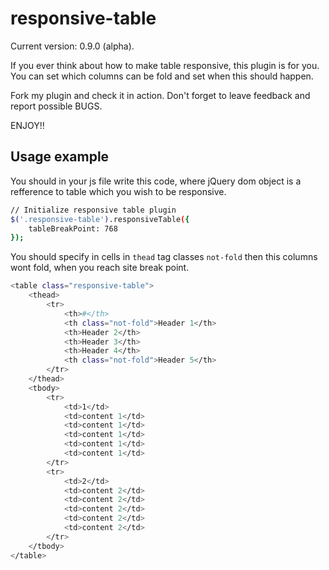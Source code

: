 responsive-table
================
Current version: 0.9.0 (alpha).

If you ever think about how to make table responsive, this plugin is for you. You can set which columns can be fold and set when this should happen.

Fork my plugin and check it in action. Don't forget to leave feedback and report possible BUGS. 

ENJOY!!

Usage example
-------------
You should in your js file write this code, where jQuery dom object is a refference to table which you wish to be responsive.
```bash
// Initialize responsive table plugin
$('.responsive-table').responsiveTable({
    tableBreakPoint: 768
});
```

You should specify in cells in `thead` tag classes `not-fold` then this columns wont fold, when you reach site break point.

```bash
<table class="responsive-table">
    <thead>
		<tr>
			<th>#</th>
			<th class="not-fold">Header 1</th>
			<th>Header 2</th>
			<th>Header 3</th>
			<th>Header 4</th>
			<th class="not-fold">Header 5</th>
		</tr>
	</thead>
	<tbody>
		<tr>
			<td>1</td>
			<td>content 1</td>
			<td>content 1</td>
			<td>content 1</td>
			<td>content 1</td>
			<td>content 1</td>
		</tr>
		<tr>
			<td>2</td>
			<td>content 2</td>
			<td>content 2</td>
			<td>content 2</td>
			<td>content 2</td>
			<td>content 2</td>
		</tr>
	</tbody>
</table>
```
